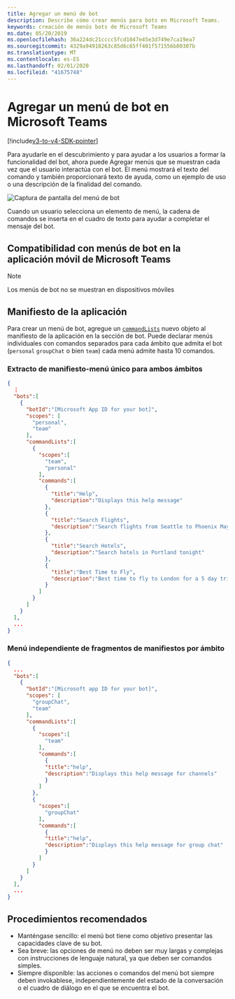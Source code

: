 ```yaml
---
title: Agregar un menú de bot
description: Describe cómo crear menús para bots en Microsoft Teams.
keywords: creación de menús bots de Microsoft Teams
ms.date: 05/20/2019
ms.openlocfilehash: 36a224dc21cccc5fcd1047e45e3d749e7ca19ea7
ms.sourcegitcommit: 4329a94918263c85d6c65ff401f571556b80307b
ms.translationtype: MT
ms.contentlocale: es-ES
ms.lasthandoff: 02/01/2020
ms.locfileid: "41675748"
---
```

# <a name="add-a-bot-menu-in-microsoft-teams"></a>Agregar un menú de bot en Microsoft Teams

[!include[v3-to-v4-SDK-pointer](~/includes/v3-to-v4-pointer-bots.md)]

Para ayudarle en el descubrimiento y para ayudar a los usuarios a formar la funcionalidad del bot, ahora puede Agregar menús que se muestran cada vez que el usuario interactúa con el bot. El menú mostrará el texto del comando y también proporcionará texto de ayuda, como un ejemplo de uso o una descripción de la finalidad del comando.

![Captura de pantalla del menú de bot](~/assets/images/bots/bot-menus-bot-menu-sample.png)

Cuando un usuario selecciona un elemento de menú, la cadena de comandos se inserta en el cuadro de texto para ayudar a completar el mensaje del bot.

## <a name="bot-menu-support-on-teams-mobile-app"></a>Compatibilidad con menús de bot en la aplicación móvil de Microsoft Teams
> [!NOTE] 
> Los menús de bot no se muestran en dispositivos móviles

## <a name="app-manifest"></a>Manifiesto de la aplicación

Para crear un menú de bot, agregue un [`commandLists`](~/resources/schema/manifest-schema.md#botscommandlists) nuevo objeto al manifiesto de la aplicación en la sección de bot. Puede declarar menús individuales con comandos separados para cada ámbito que admita el bot (`personal` `groupChat` o bien `team`) cada menú admite hasta 10 comandos.

### <a name="manifest-excerpt---single-menu-for-both-scopes"></a>Extracto de manifiesto-menú único para ambos ámbitos

```json
{
  ⋮
  "bots":[
    {
      "botId":"[Microsoft App ID for your bot]",
      "scopes": [
        "personal",
        "team"
      ],
      "commandLists":[
        {
          "scopes":[
            "team",
            "personal"
          ],
          "commands":[
            {
              "title":"Help",
              "description":"Displays this help message"
            },
            {
              "title":"Search Flights",
              "description":"Search flights from Seattle to Phoenix May 2-5 departing after 3pm"
            },
            {
              "title":"Search Hotels",
              "description":"Search hotels in Portland tonight"
            },
            {
              "title":"Best Time to Fly",
              "description":"Best time to fly to London for a 5 day trip this summer"
            }
          ]
        }
      ]
    }
  ],
  ...
}
```

### <a name="manifest-excerpt---separate-menu-per-scope"></a>Menú independiente de fragmentos de manifiestos por ámbito

```json
{
  ...
  "bots":[
    {
      "botId":"[Microsoft app ID for your bot]",
      "scopes": [
        "groupChat",
        "team"
      ],
      "commandLists":[
        {
          "scopes":[
            "team"
          ],
          "commands":[
            {
            "title":"help",
            "description":"Displays this help message for channels"
            }
          ]
        },
        {
          "scopes":[
            "groupChat"
          ],
          "commands":[
            {
            "title":"help",
            "description":"Displays this help message for group chat"
            }
          ]
        }
      ]
    }
  ],
  ...
}
```

## <a name="best-practices"></a>Procedimientos recomendados

* Manténgase sencillo: el menú bot tiene como objetivo presentar las capacidades clave de su bot.
* Sea breve: las opciones de menú no deben ser muy largas y complejas con instrucciones de lenguaje natural, ya que deben ser comandos simples.
* Siempre disponible: las acciones o comandos del menú bot siempre deben invokablese, independientemente del estado de la conversación o el cuadro de diálogo en el que se encuentra el bot.
